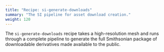 ```yaml
---
title: "Recipe: si-generate-downloads"
summary: "The SI pipeline for asset download creation."
weight: 120
---
```


The `si-generate-downloads` recipe takes a high-resolution mesh and runs through a complete pipeline to generate the full Smithsonian package of downloadable derivatives made available to the public. 